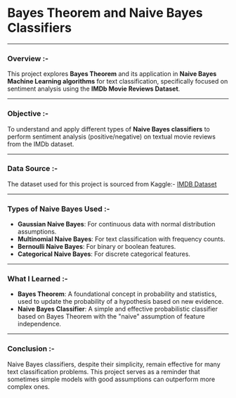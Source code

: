 # Bayes Theorem and Naive Bayes Classifiers
---
### Overview :-

This project explores **Bayes Theorem** and its application in **Naive Bayes Machine Learning algorithms** for text classification, 
specifically focused on sentiment analysis using the **IMDb Movie Reviews Dataset**.

---
### Objective :-

To understand and apply different types of **Naive Bayes classifiers** to perform sentiment analysis (positive/negative) 
on textual movie reviews from the IMDb dataset.

---
### Data Source :-

The dataset used for this project is sourced from Kaggle:- [IMDB Dataset](https://www.kaggle.com/datasets/lakshmi25npathi/imdb-dataset-of-50k-movie-reviews)

---
### Types of Naive Bayes Used :-
- **Gaussian Naive Bayes**: For continuous data with normal distribution assumptions.
- **Multinomial Naive Bayes**: For text classification with frequency counts.
- **Bernoulli Naive Bayes**: For binary or boolean features.
- **Categorical Naive Bayes**: For discrete categorical features.

---
### What I Learned :-

- **Bayes Theorem**: A foundational concept in probability and statistics, used to update the probability of a hypothesis based on new evidence.
- **Naive Bayes Classifier**: A simple and effective probabilistic classifier based on Bayes Theorem with the "naive" assumption of feature independence.


---
### **Conclusion** :-

Naive Bayes classifiers, despite their simplicity, remain effective for many text classification problems. This project serves 
as a reminder that sometimes simple models with good assumptions can outperform more complex ones.

